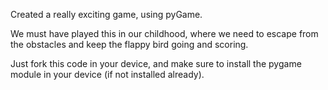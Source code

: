 Created a really exciting game, using pyGame.

We must have played this in our childhood, where we need to escape from the obstacles and keep the flappy bird going and scoring. 

Just fork this code in your device, and make sure to install the pygame module in your device (if not installed already).
